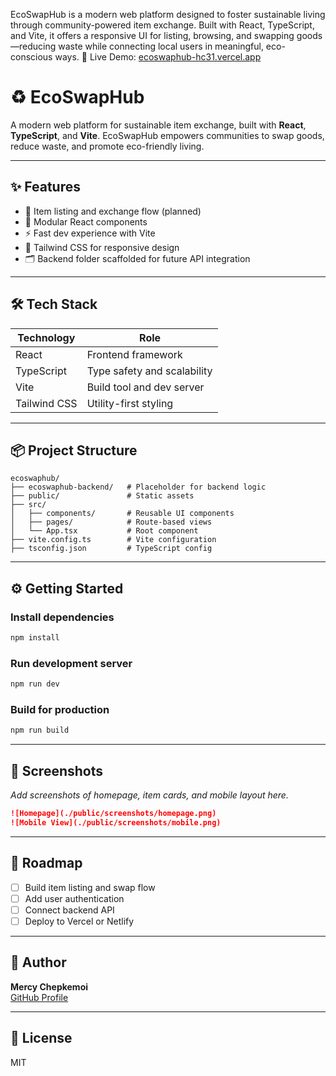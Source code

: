 
EcoSwapHub is a modern web platform designed to foster sustainable living through community-powered item exchange. Built with React, TypeScript, and Vite, it offers a responsive UI for listing, browsing, and swapping goods—reducing waste while connecting local users in meaningful, eco-conscious ways.
🔗 Live Demo: [ecoswaphub-hc31.vercel.app](https://ecoswaphub-hc31.vercel.app)

# ♻️ EcoSwapHub

A modern web platform for sustainable item exchange, built with **React**, **TypeScript**, and **Vite**. EcoSwapHub empowers communities to swap goods, reduce waste, and promote eco-friendly living.

---

## ✨ Features

- 🔄 Item listing and exchange flow (planned)
- 🧩 Modular React components
- ⚡️ Fast dev experience with Vite
- 🎨 Tailwind CSS for responsive design
- 🗂️ Backend folder scaffolded for future API integration

---

## 🛠 Tech Stack

| Technology     | Role                          |
|----------------|-------------------------------|
| React          | Frontend framework            |
| TypeScript     | Type safety and scalability   |
| Vite           | Build tool and dev server     |
| Tailwind CSS   | Utility-first styling         |

---

## 📦 Project Structure

```
ecoswaphub/
├── ecoswaphub-backend/   # Placeholder for backend logic
├── public/               # Static assets
├── src/
│   ├── components/       # Reusable UI components
│   ├── pages/            # Route-based views
│   └── App.tsx           # Root component
├── vite.config.ts        # Vite configuration
├── tsconfig.json         # TypeScript config
```

---

## ⚙️ Getting Started

### Install dependencies

```bash
npm install
```

### Run development server

```bash
npm run dev
```

### Build for production

```bash
npm run build
```

---

## 📸 Screenshots

_Add screenshots of homepage, item cards, and mobile layout here._

```markdown
![Homepage](./public/screenshots/homepage.png)
![Mobile View](./public/screenshots/mobile.png)
```

---

## 📌 Roadmap

- [ ] Build item listing and swap flow
- [ ] Add user authentication
- [ ] Connect backend API
- [ ] Deploy to Vercel or Netlify

---

## 👤 Author

**Mercy Chepkemoi**  
[GitHub Profile](https://github.com/chep-collab)

---

## 📄 License

MIT


